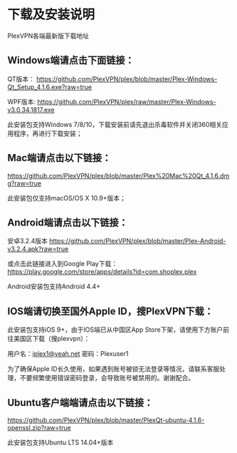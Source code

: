 # 下载及安装说明
PlexVPN各端最新版下载地址

## Windows端请点击下面链接：

QT版本：
https://github.com/PlexVPN/plex/blob/master/Plex-Windows-Qt_Setup_4.1.6.exe?raw=true

WPF版本:
https://github.com/PlexVPN/plex/raw/master/Plex-Windows-v3.0.34.1817.exe

此安装包支持Windows 7/8/10，下载安装前请先退出杀毒软件并关闭360相关应用程序，再进行下载安装；

## Mac端请点击以下链接：
https://github.com/PlexVPN/plex/blob/master/Plex%20Mac%20Qt_4.1.6.dmg?raw=true

此安装包仅支持macOS/OS X 10.9+版本；

## Android端请点击以下链接：
安卓3.2.4版本 https://github.com/PlexVPN/plex/blob/master/Plex-Android-v3.2.4.apk?raw=true

或点击此链接进入到Google Play下载：
https://play.google.com/store/apps/details?id=com.shoplex.plex

Android安装包支持Android 4.4+

## IOS端请切换至国外Apple ID，搜PlexVPN下载：
此安装包支持iOS 9+，由于IOS端已从中国区App Store下架，请使用下方账户前往美国区下载（搜plexvpn）：

用户名：iplex1@yeah.net  密码：Plexuser1

为了确保Apple ID长久使用，如果遇到账号被锁无法登录等情况，请联系客服处理，不要频繁使用错误密码登录，会导致账号被禁用的。谢谢配合。

## Ubuntu客户端端请点击以下链接：
https://github.com/PlexVPN/plex/blob/master/PlexQt-ubuntu-4.1.6-openssl.zip?raw=true

此安装包支持Ubuntu LTS 14.04+版本
